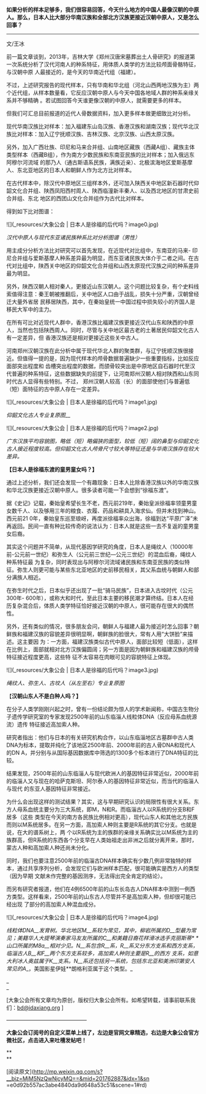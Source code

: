 **如果分析的样本足够多，我们很容易回答，今天什么地方的中国人最像汉朝的中原人。那么，日本人比大部分华南汉族和全部北方汉族更接近汉朝中原人，又是怎么回事？**

****

文/王冰

  

前一篇文章谈到，2013年，吉林大学《郑州汉唐宋墓葬出土人骨研究》的报道第一次系统分析了汉代河南人的种系特征，用体质人类学的方法比较颅面骨骼特征，与汉朝中原
人最接近的，是今天的华南近代组（福建）。

  

不过，上述研究报告的现代样本，只有华南和华北组（河北山西两地汉族为主）两个近代组，从样本数量看，它反应汉朝中原人与今天中国各地域人群的种系亲缘关系并不够精确
。若试图回答今天谁更像汉朝的中原人，就需要更多的样本。

  

但我们可汇总目前报道的近代人骨数据资料，加入更多样本做更细致比对分析。

  

现代华南汉族比对样本：加入福建东山岛汉族、香港汉族和湖南汉族；现代华北汉族比对样本：加入辽宁抚顺汉族、吉林汉族、北京汉族、山西太原汉族。

  

另外，加入广西壮族、印尼和马来合并组、山南地区藏族（西藏A组）、藏族主体类型样本（西藏B组），作为南方少数民族和东南亚民族的比对样本；加入俄远东阿穆尔河流域
的那乃人（通古斯语系民族，满族近亲）、北极滨海地区爱斯基摩人、东北亚地区的日本人和朝鲜人作为北方比对样本。

  

在古代样本中，除汉代中原地区三组样本外，还可加入陕西关中地区新石器时代仰韶文化合并组、陕西凤阳西村周人、陕西临潼新丰秦人、以及西北地区的甘肃史前合并组、东北
地区的西团山文化合并组作为古代比对样本。

  

得到如下比对图谱：

  

![](_resources/大象公会 | 日本人是徐福的后代吗？image0.jpg)

_汉代中原人与现代东亚诸民族种系比对分析图谱（男性）_

  

用主成分分析方法比对研究可以首先发现，在近现代对比组中，东南亚的马来-
印尼合并组与爱斯基摩人种系差异最为明显，而东亚诸民族大体介于二者之间。在古代对比组中，陕西关中地区的仰韶文化合并组和山西太原现代汉族之间的种系差异最为明显。

  

另外，陕西汉朝人相对秦人，更接近山东汉朝人。这个问题比较复杂，有个史料线索值得注意：秦王朝被推翻后，关中地区人口由于战乱，损失十分严重，汉朝曾经迁大量外省居
民移居陕西，其中，在秦始皇统一中国过程中损失较小的齐国人是移民大军中的主力。

  

在所有可比对近现代人群中，香港汉族比福建汉族更接近汉代山东和陕西的中原人，当然也包括陕西周人。同时，尽管与关中地区最古老的土著居民仰韶文化古人有一定差异，但
香港汉族还是相对更接近这些关中古人。

  

河南郑州汉朝汉族在此分析中属于现代华北人群的聚类群，与辽宁抚顺汉族很接近。但值得一提的是，因为现代样本的颅骨数据普遍缺少一些重要指标，比如反应面部突出程度和
齿槽突出程度的数据，而颌骨较突出是中原地区自石器时代至汉代普遍的种系特征，这些数据缺失的前提下，让河南郑州汉朝人相对陕西和山东同时代古人显得有些特别。不过，
郑州汉朝人较高（长）的面部使他们与普遍低（短）面特征的古中原人存在一定差异。

  

![](_resources/大象公会 | 日本人是徐福的后代吗？image1.jpg)

_仰韶文化古人专业复原图___

  

![](_resources/大象公会 | 日本人是徐福的后代吗？image2.jpg)

_广东汉族平均容貌图，略低（短）略偏狭的面型，较低（短）阔的鼻型与仰韶文化古人接近程度较高。但仰韶文化古人颅骨尺寸较大等特征还是与华南汉族存在较大差异。_

  

**【日本人是徐福东渡的童男童女吗？】**

  

通过上述分析，我们还会发现一个有趣现象：日本人比除香港汉族以外的华南汉族和华北汉族更接近汉朝中原人。很多读者可能一下会想到“徐福东渡”。

  

据《史记》记载，秦始皇希望长生不老，西元前219年，秦始皇派徐福率领童男童女数千人、以及够用三年的粮食、衣履、药品和耕具入海求仙。但并未找到神山。西元前21
0年，秦始皇东巡至琅岈，再度派徐福率众出海，徐福到达“平原广泽”未再返回。民间一直有种比较传奇的说法认为：日本人就是这些一去不复返的童男童女后裔。

  

其实这个问题并不简单，从现代基因学研究的角度，日本人是绳纹人（10000年前-公元前一世纪）和弥生人（公元前三世纪—公元三世纪）的混血后裔，绳纹人种系特征最
为复杂，同时表现出与阿穆尔河流域诸民族和东南亚民族的类似特征。弥生人则更可能与某些东北亚地区的史前移民相关，其父系血统与朝鲜人和部分满族人相近。

  

在弥生时代之后，日本似乎还出现了一批“骑马民族”，日本进入古坟时代（公元300年-
600年），或称大和时代，至此日本主要的移民潮才算终结。日本人在经历复杂混合后，体质人类学特征恰好接近汉朝的中原人，很可能存在很大的偶然性。

  

另外，还有类似的情况，很多朋友会问，朝鲜人与福建人最为接近时怎么回事？朝鲜族和福建汉族的容貌差异很明显啊，朝鲜族的脸很大，常有人用“大饼脸”来描述。这主要因
为：一方面，福建汉族类似古代中原人，面部比较短（低面），这样在比例上，面部就相对北方汉族偏圆阔；另一方面是因为朝鲜族和福建汉族的颅骨特征接近程度更高，这些特
征不太容易在肉眼可见的容貌特征上体现。

  

![](_resources/大象公会 | 日本人是徐福的后代吗？image3.jpg)

_绳纹人、弥生人、古坟人（从左至右）专业复原图_

  

【**汉朝山东人不是白种人吗？】**

  

在分子人类学刚刚兴起之时，曾有一份结论颇为惊人的学术新闻称，中国古生物分子遗传学研究室的专家发现2500年前的山东临淄人线粒体DNA（反应母系血统源流）遗传
特征接近高加索人种。

  

研究者指出：他们与日本的有关研究机构合作，以山东临淄地区古墓群中古人类DNA为标本，提取并纯化了该地区2500年前、2000年前的古人骨DNA和现代人的DN
A，并分别与从国际基因数据库中筛选的1300多个标本进行了DNA特征的比较。

  

结果发现，2500年前的山东临淄人与现代欧洲人的基因特征非常近似，2000年前的临淄人又与现在的哈萨克斯坦、阿尔泰人的基因特征非常近似，而当代的临淄人与现代
的东亚人基因特征非常接近。

  

为什么会出现这样的测试结果？其实，这与早期研究认识的局限性有很大关系。东方人母系血统主要分为三大系统，即M，N和R。而临淄古人以R系统的分支B和F居多（这些
类型在今天的南方各民族比例相对更高），现代山东人和其他北方民族而则以M系统居多。在另一方面，高加索人种则主要是R系统的其它分支。也就是说，在大的谱系树上，两
个以R系统为主的族群的亲缘关系确实比以M系统为主的族群高，但R系统的东西各个分支早在人类始祖走出非洲之后就分离开来，那时，蒙古人种和高加索人种还尚未分化。

  

同时，我们也要注意2500年前的临淄古DNA样本确实有少数几例非常独特的样本，通过共享序列分析，会发现它们与欧洲样本匹配，很可能确实是西方人的类型（因为早期
文献未作完整的基因测序，无法得出完全肯定的结论）。

  

而另有研究者报道，他们在4例6500年前的山东长岛古人DNA样本中测到一例西方类型。这样看来，2500年前的山东古人尽管并不是高加索人种，但却很可能已经出现
了部分的高加索人种混血成分。

  

![](_resources/大象公会 | 日本人是徐福的后代吗？image4.jpg)

_线粒体DNA__发育树。华北地区M__系较为常见，其中，柳岩所属的D__型最为常见；美籍华人大提琴演奏家马友友所属的C__和美籍日裔花样滑冰选手克丽斯蒂*
*山口所属的M8a__相对少见。N__系包含R__系，R__系又分东方支系和西方支系，临淄古人B__和F__两个东方支系较多，高加索人种则主要是R__的西方
支系，如意大利冰人奥兹属于K__支系。N__系还包括另一系统，包括东北亚和美洲印第安人常见的A__，美国影星伊娃**朗格利亚属于这个类型。_

_  
_

[大象公会所有文章均为原创，版权归大象公会所有。如希望转载，请事前联系我们：bd@idaxiang.org ]

———————————————  

**大象公会订阅号的自定义菜单上线了，左边是官网文章精选，右边是大象公会官方微社区，点击进入来吐槽发帖吧！**

**  
**

  

[阅读原文](http://mp.weixin.qq.com/s?__biz=MjM5NzQwNjcyMQ==&mid=201762887&idx=1&sn
=e0d92b557ac3abe4840da9d648a53c51&scene=1#rd)

